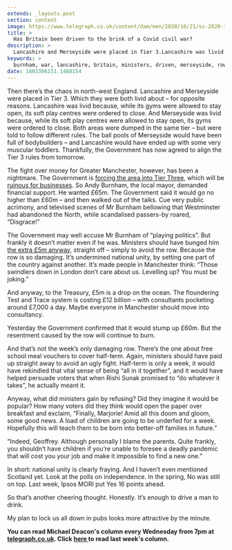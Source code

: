 ```yaml
--- 
extends: _layouts.post 
section: content 
image: https://www.telegraph.co.uk/content/dam/men/2020/10/21/ss-2020-10-21-16-6_trans_NvBQzQNjv4BqqVzuuqpFlyLIwiB6NTmJwfSVWeZ_vEN7c6bHu2jJnT8.png?impolicy=logo-overlay 
title: > 
  Has Britain been driven to the brink of a Covid civil war? 
description: > 
  Lancashire and Merseyside were placed in Tier 3.Lancashire was livid because, while its gyms were allowed to stay open, its soft play centres were ordered to close.And Merseyside was livid because, while its soft play centres were allowed to stay open, its gyms were ordered to close.Both areas were dumped in the same tier – but were told to follow different rules.The ball pools of Merseyside would have been full of bodybuilders – and Lancashire would have ended up with some very muscular toddlers. 
keywords: > 
  burnham, war, lancashire, britain, ministers, driven, merseyside, row, open, civil, week, livid, tier, manchester, covid, brink 
date: 1603306151.1488154 
--- 
```

<div><p>Then there&#8217;s the chaos in north-west England. Lancashire and Merseyside were placed in Tier 3. Which they were both livid about &#8211; for opposite reasons. Lancashire was livid because, while its gyms were allowed to stay open, its soft play centres were ordered to close. And Merseyside was livid because, while its soft play centres were allowed to stay open, its gyms were ordered to close. Both areas were dumped in the same tier &#8211; but were told to follow different rules. The ball pools of Merseyside would have been full of bodybuilders &#8211; and Lancashire would have ended up with some very muscular toddlers. Thankfully, the Government has now agreed to align the Tier 3 rules from tomorrow.</p>
<p>The fight over money for Greater Manchester, however, has been a nightmare. The Government is <a href="https://www.telegraph.co.uk/news/2020/10/20/figures-dont-support-manchester-tier-3/">forcing the area into Tier Three</a>, which will be <a href="https://www.telegraph.co.uk/news/2020/10/21/pointless-imposition-tier-3-restrictions-will-leave-manchester/">ruinous for businesses</a>. So Andy Burnham, the local mayor, demanded financial support. He wanted &#163;65m. The Government said it would go no higher than &#163;60m &#8211; and then walked out of the talks. Cue very public acrimony, and televised scenes of Mr Burnham bellowing that Westminster had abandoned the North, while scandalised passers-by roared, &#8220;Disgrace!&#8221;</p>
<p>The Government may well accuse Mr Burnham of &#8220;playing politics&#8221;. But frankly it doesn&#8217;t matter even if he was. Ministers should have bunged him <a href="https://www.telegraph.co.uk/politics/2020/10/20/greater-manchester-lockdown-talks-collapsed-just-5m/">the extra &#163;5m anyway</a>, straight off &#8211; simply to avoid the row. Because the row is so damaging. It&#8217;s undermined national unity, by setting one part of the country against another. It&#8217;s made people in Manchester think: &#8220;Those swindlers down in London don&#8217;t care about us. Levelling up? You must be joking.&#8221;</p>
<p>And anyway, to the Treasury, &#163;5m is a drop on the ocean. The floundering Test and Trace system is costing &#163;12 billion &#8211; with consultants pocketing around &#163;7,000 a day. Maybe everyone in Manchester should move into consultancy.</p>
<p>Yesterday the Government confirmed that it would stump up &#163;60m. But the resentment caused by the row will continue to burn.</p>
<p>And that&#8217;s not the week&#8217;s only damaging row. There&#8217;s the one about free school meal vouchers to cover half-term. Again, ministers should have paid up straight away&#160;to avoid an ugly fight. Half-term is only a week, it would have rekindled that vital sense of being &#8220;all in it together&#8221;, and it would have helped persuade voters that when Rishi Sunak promised to &#8220;do whatever it takes&#8221;, he actually meant it.</p>
<p>Anyway, what did ministers gain by refusing? Did they imagine it would be popular? How many voters did they think would open the paper over breakfast and exclaim, &#8220;Finally, Marjorie! Amid all this doom and gloom, some good news. A load of children are going to be underfed for a week. Hopefully this will teach them to be born into better-off families in future.&#8221;</p>
<p>&#8220;Indeed, Geoffrey. Although personally I blame the parents. Quite frankly, you shouldn&#8217;t have children if you&#8217;re unable to foresee a deadly pandemic that will cost you your job and make it impossible to find a new one.&#8221;</p>
<p>In short: national unity is clearly fraying. And I haven&#8217;t even mentioned Scotland yet. Look at the polls on independence. In the spring, No was still on top. Last week, Ipsos MORI put Yes 16 points ahead.</p>
<p>So that&#8217;s another cheering thought. Honestly. It&#8217;s enough to drive a man to drink.</p>
<p>My plan to lock us all down in pubs looks more attractive by the minute.</p>
<p><b>You can read Michael Deacon's column every Wednesday from 7pm at <a href="https://www.telegraph.co.uk/authors/michael-deacon/">telegraph.co.uk</a>. Click <a href="https://www.telegraph.co.uk/men/thinking-man/investigating-david-starkey-absurd-waste-police-time/">here </a>to read last week's column.</b></p>
</div>